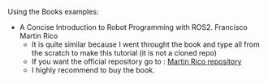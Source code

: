 Using the Books examples:

- A Concise Introduction to Robot Programming with ROS2. Francisco Martin Rico
  - It is quite similar because I went throught the book and type all from the scratch to make this tutorial (it is not a cloned repo)
  - If you want the official repository go to : <a href="https://github.com/fmrico/book_ros2/tree/main" target="_blank">Martin Rico repository</a>
  - I highly recommend to buy the book.
